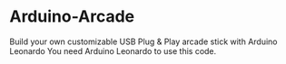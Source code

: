 # Arduino-Arcade
 Build your own customizable USB Plug & Play arcade stick with Arduino Leonardo
 You need Arduino Leonardo to use this code.